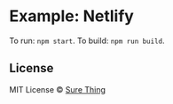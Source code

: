 # Example: Netlify

To run: `npm start`. To build: `npm run build`.

## License

MIT License © [Sure Thing](https://github.com/sure-thing)
